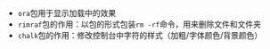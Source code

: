 - `ora`包用于显示加载中的效果
- `rimraf`包的作用：以包的形式包装`rm -rf`命令，用来删除文件和文件夹
- `chalk`包的作用：修改控制台中字符的样式（加粗/字体颜色/背景颜色）